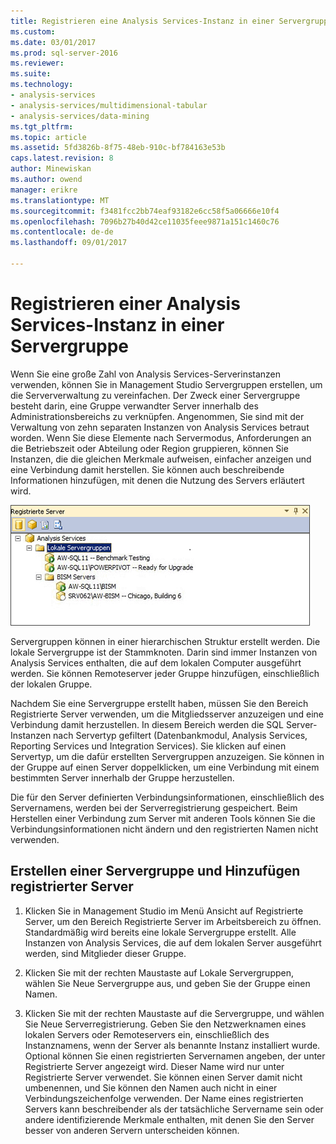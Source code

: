 ```yaml
---
title: Registrieren eine Analysis Services-Instanz in einer Servergruppe | Microsoft Docs
ms.custom: 
ms.date: 03/01/2017
ms.prod: sql-server-2016
ms.reviewer: 
ms.suite: 
ms.technology:
- analysis-services
- analysis-services/multidimensional-tabular
- analysis-services/data-mining
ms.tgt_pltfrm: 
ms.topic: article
ms.assetid: 5fd3826b-8f75-48eb-910c-bf784163e53b
caps.latest.revision: 8
author: Minewiskan
ms.author: owend
manager: erikre
ms.translationtype: MT
ms.sourcegitcommit: f3481fcc2bb74eaf93182e6cc58f5a06666e10f4
ms.openlocfilehash: 7096b27b40d42ce11035feee9871a151c1460c76
ms.contentlocale: de-de
ms.lasthandoff: 09/01/2017

---
```

# <a name="register-an-analysis-services-instance-in-a-server-group"></a>Registrieren einer Analysis Services-Instanz in einer Servergruppe
  Wenn Sie eine große Zahl von Analysis Services-Serverinstanzen verwenden, können Sie in Management Studio Servergruppen erstellen, um die Serververwaltung zu vereinfachen. Der Zweck einer Servergruppe besteht darin, eine Gruppe verwandter Server innerhalb des Administrationsbereichs zu verknüpfen. Angenommen, Sie sind mit der Verwaltung von zehn separaten Instanzen von Analysis Services betraut worden. Wenn Sie diese Elemente nach Servermodus, Anforderungen an die Betriebszeit oder Abteilung oder Region gruppieren, können Sie Instanzen, die die gleichen Merkmale aufweisen, einfacher anzeigen und eine Verbindung damit herstellen. Sie können auch beschreibende Informationen hinzufügen, mit denen die Nutzung des Servers erläutert wird.  
  
 ![Registrierte Server im Bereich mit den Mitgliedsservern](../../analysis-services/instances/media/ssas-ssms-registerserver.gif "registrierte Server im Bereich mit Mitgliedsservern")  
  
 Servergruppen können in einer hierarchischen Struktur erstellt werden. Die lokale Servergruppe ist der Stammknoten. Darin sind immer Instanzen von Analysis Services enthalten, die auf dem lokalen Computer ausgeführt werden. Sie können Remoteserver jeder Gruppe hinzufügen, einschließlich der lokalen Gruppe.  
  
 Nachdem Sie eine Servergruppe erstellt haben, müssen Sie den Bereich Registrierte Server verwenden, um die Mitgliedsserver anzuzeigen und eine Verbindung damit herzustellen. In diesem Bereich werden die SQL Server-Instanzen nach Servertyp gefiltert (Datenbankmodul, Analysis Services, Reporting Services und Integration Services). Sie klicken auf einen Servertyp, um die dafür erstellten Servergruppen anzuzeigen. Sie können in der Gruppe auf einen Server doppelklicken, um eine Verbindung mit einem bestimmten Server innerhalb der Gruppe herzustellen.  
  
 Die für den Server definierten Verbindungsinformationen, einschließlich des Servernamens, werden bei der Serverregistrierung gespeichert. Beim Herstellen einer Verbindung zum Server mit anderen Tools können Sie die Verbindungsinformationen nicht ändern und den registrierten Namen nicht verwenden.  
  
## <a name="create-a-server-group-and-add-registered-servers"></a>Erstellen einer Servergruppe und Hinzufügen registrierter Server  
  
1.  Klicken Sie in Management Studio im Menü Ansicht auf Registrierte Server, um den Bereich Registrierte Server im Arbeitsbereich zu öffnen. Standardmäßig wird bereits eine lokale Servergruppe erstellt. Alle Instanzen von Analysis Services, die auf dem lokalen Server ausgeführt werden, sind Mitglieder dieser Gruppe.  
  
2.  Klicken Sie mit der rechten Maustaste auf Lokale Servergruppen, wählen Sie Neue Servergruppe aus, und geben Sie der Gruppe einen Namen.  
  
3.  Klicken Sie mit der rechten Maustaste auf die Servergruppe, und wählen Sie Neue Serverregistrierung. Geben Sie den Netzwerknamen eines lokalen Servers oder Remoteservers ein, einschließlich des Instanznamens, wenn der Server als benannte Instanz installiert wurde. Optional können Sie einen registrierten Servernamen angeben, der unter Registrierte Server angezeigt wird. Dieser Name wird nur unter Registrierte Server verwendet. Sie können einen Server damit nicht umbenennen, und Sie können den Namen auch nicht in einer Verbindungszeichenfolge verwenden. Der Name eines registrierten Servers kann beschreibender als der tatsächliche Servername sein oder andere identifizierende Merkmale enthalten, mit denen Sie den Server besser von anderen Servern unterscheiden können.  
  
  
